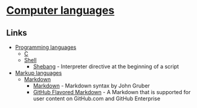 # [Computer languages](https://en.wikipedia.org/wiki/Computer_language)

## Links

- [Programming languages](https://en.wikipedia.org/wiki/List_of_programming_languages_by_type)
  - [C](https://en.wikipedia.org/wiki/C_(programming_language))
  - [Shell](https://en.wikipedia.org/wiki/Shell_script)
    - [Shebang](https://en.wikipedia.org/wiki/Shebang_(Unix)) - Interpreter directive at the beginning of a script
- [Markup languages](https://en.wikipedia.org/wiki/Markup_language)
  - [Markdown](https://en.wikipedia.org/wiki/Markdown)
    - [Markdown](https://daringfireball.net/projects/markdown/syntax) - Markdown syntax by John Gruber
    - [GitHub Flavored Markdown](https://github.github.com/gfm/) - A Markdown that is supported for user content on GitHub.com and GitHub Enterprise
